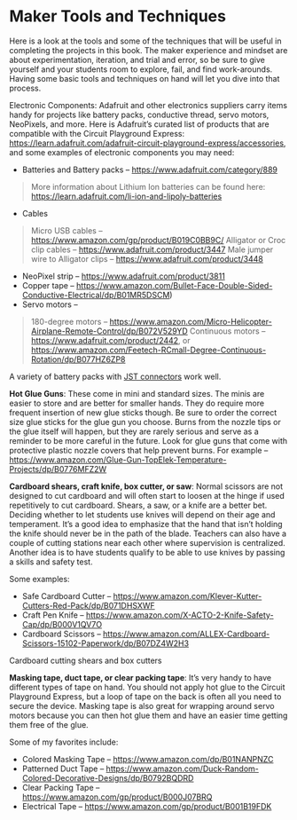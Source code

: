 # Maker Tools and Techniques 

Here is a look at the tools and some of the techniques that will be useful in completing the projects in this book. The maker experience and mindset are about experimentation, iteration, and trial and error, so be sure to give yourself and your students room to explore, fail, and find work-arounds. Having some basic tools and techniques on hand will let you dive into that process.

Electronic Components: Adafruit and other electronics suppliers carry items handy for projects like battery packs, conductive thread, servo motors, NeoPixels, and more. Here is Adafruit’s curated list of products that are compatible with the Circuit Playground Express: https://learn.adafruit.com/adafruit-circuit-playground-express/accessories, and some examples of electronic components you may need:

* Batteries and Battery packs – https://www.adafruit.com/category/889
>More information about Lithium Ion batteries can be found here: https://learn.adafruit.com/li-ion-and-lipoly-batteries
* Cables
>Micro USB cables – https://www.amazon.com/gp/product/B019C0BB9C/
>Alligator or Croc clip cables – https://www.adafruit.com/product/3447
>Male jumper wire to Alligator clips – https://www.adafruit.com/product/3448
* NeoPixel strip – https://www.adafruit.com/product/3811
* Copper tape – https://www.amazon.com/Bullet-Face-Double-Sided-Conductive-Electrical/dp/B01MR5DSCM) 
* Servo motors –
>180-degree motors – https://www.amazon.com/Micro-Helicopter-Airplane-Remote-Control/dp/B072V529YD
>Continuous motors – https://www.adafruit.com/product/2442, or https://www.amazon.com/Feetech-RCmall-Degree-Continuous-Rotation/dp/B077HZ6ZP8

A variety of battery packs with [JST connectors](https://en.wikipedia.org/wiki/JST_connector) work well.

**Hot Glue Guns**: These come in mini and standard sizes. The minis are easier to store and are better for smaller hands. They do require more frequent insertion of new glue sticks though. Be sure to order the correct size glue sticks for the glue gun you choose. Burns from the nozzle tips or the glue itself will happen, but they are rarely serious and serve as a reminder to be more careful in the future. Look for glue guns that come with protective plastic nozzle covers that help prevent burns. For example – https://www.amazon.com/Glue-Gun-TopElek-Temperature-Projects/dp/B0776MFZ2W

**Cardboard shears, craft knife, box cutter, or saw**: Normal scissors are not designed to cut cardboard and will often start to loosen at the hinge if used repetitively to cut cardboard. Shears, a saw, or a knife are a better bet. Deciding whether to let students use knives will depend on their age and temperament. It’s a good idea to emphasize that the hand that isn’t holding the knife should never be in the path of the blade. Teachers can also have a couple of cutting stations near each other where supervision is centralized. Another idea is to have students qualify to be able to use knives by passing a skills and safety test.

Some examples:

* Safe Cardboard Cutter – https://www.amazon.com/Klever-Kutter-Cutters-Red-Pack/dp/B071DHSXWF
* Craft Pen Knife – https://www.amazon.com/X-ACTO-2-Knife-Safety-Cap/dp/B000V1QV7O
* Cardboard Scissors – https://www.amazon.com/ALLEX-Cardboard-Scissors-15102-Paperwork/dp/B07DZ4W2H3 


Cardboard cutting shears and box cutters

**Masking tape, duct tape, or clear packing tape**: It’s very handy to have different types of tape on hand. You should not apply hot glue to the Circuit Playground Express, but a loop of tape on the back is often all you need to secure the device. Masking tape is also great for wrapping around servo motors because you can then hot glue them and have an easier time getting them free of the glue.

Some of my favorites include:

* Colored Masking Tape – https://www.amazon.com/dp/B01NANPNZC
* Patterned Duct Tape – https://www.amazon.com/Duck-Random-Colored-Decorative-Designs/dp/B0792BQDRD
* Clear Packing Tape – https://www.amazon.com/gp/product/B000J07BRQ
* Electrical Tape – https://www.amazon.com/gp/product/B001B19FDK